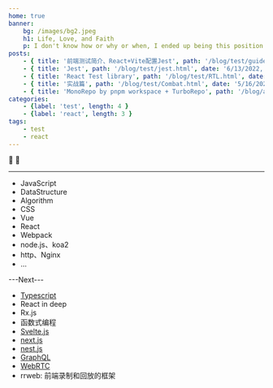 ```yaml
---
home: true
banner:
    bg: /images/bg2.jpeg
    h1: Life, Love, and Faith
    p: I don't know how or why or when, I ended up being this position I'm in.
posts:
    - { title: '前端测试简介、React+Vite配置Jest', path: '/blog/test/guideAndConfigSetting.html', date: '6/9/2022, 1:20:44 AM', category: 'test', tag: 'test, jest, react' }
    - { title: 'Jest', path: '/blog/test/jest.html', date: '6/13/2022, 1:20:44 AM', category: 'test', tag: 'test, jest' }
    - { title: 'React Test library', path: '/blog/test/RTL.html', date: '6/16/2022, 12:16:07 AM', category: 'test', tag: 'test,jest,RTL,react' }
    - { title: '实战篇', path: '/blog/test/Combat.html', date: '5/16/2022, 1:19:27 AM', category: 'test', tag: 'test,jest,RTL,react' }
    - { title: 'MonoRepo by pnpm workspace + TurboRepo', path: '/blog/architecture/monorepoPnpmTurboRepo.html', date: '8/1/2022, 1:19:27 AM', category: 'monorepo', tag: 'monorepo,pnpm,turborepo' }
categories:
    - {label: 'test', length: 4 }
    - {label: 'react', length: 3 }
tags:
    - test
    - react
---
```


:tada: :100:


-----------

- JavaScript
- DataStructure
- Algorithm
- CSS
- Vue
- React
- Webpack
- node.js、koa2
- http、Nginx
- ...

---Next---
- [Typescript](https://ts.xcatliu.com/)
- React in deep
- Rx.js
- 函数式编程
- [Svelte.js](https://www.sveltejs.cn/)
- [next.js](https://www.nextjs.cn/)
- [nest.js](https://docs.nestjs.cn/7/introduction)
- [GraphQL](https://graphql.cn/)
- [WebRTC](https://webrtc.org.cn/)
- rrweb: 前端录制和回放的框架
